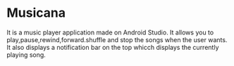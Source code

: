 # Musicana
It is a music player application made on Android Studio. It allows you to play,pause,rewind,forward.shuffle and stop the songs when the user wants. It also displays a notification bar on the top whicch displays the currently playing song.
